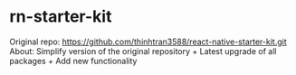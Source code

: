 # rn-starter-kit
Original repo: https://github.com/thinhtran3588/react-native-starter-kit.git  
About: Simplify version of the original repository + Latest upgrade of all packages + Add new functionality
